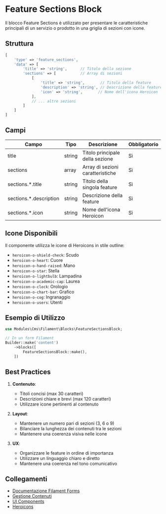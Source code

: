 # Feature Sections Block

Il blocco Feature Sections è utilizzato per presentare le caratteristiche principali di un servizio o prodotto in una griglia di sezioni con icone.

## Struttura

```php
[
    'type' => 'feature_sections',
    'data' => [
        'title' => 'string',      // Titolo della sezione
        'sections' => [           // Array di sezioni
            [
                'title' => 'string',       // Titolo della feature
                'description' => 'string', // Descrizione della feature
                'icon' => 'string',       // Nome dell'icona Heroicon
            ],
            // ... altre sezioni
        ]
    ]
]
```

## Campi

| Campo | Tipo | Descrizione | Obbligatorio |
|-------|------|-------------|--------------|
| title | string | Titolo principale della sezione | Sì |
| sections | array | Array di sezioni caratteristiche | Sì |
| sections.*.title | string | Titolo della singola feature | Sì |
| sections.*.description | string | Descrizione della feature | Sì |
| sections.*.icon | string | Nome dell'icona Heroicon | Sì |

## Icone Disponibili

Il componente utilizza le icone di Heroicons in stile outline:

- `heroicon-o-shield-check`: Scudo
- `heroicon-o-heart`: Cuore
- `heroicon-o-hand-raised`: Mano
- `heroicon-o-star`: Stella
- `heroicon-o-lightbulb`: Lampadina
- `heroicon-o-academic-cap`: Laurea
- `heroicon-o-clock`: Orologio
- `heroicon-o-chart-bar`: Grafico
- `heroicon-o-cog`: Ingranaggio
- `heroicon-o-users`: Utenti

## Esempio di Utilizzo

```php
use Modules\Cms\Filament\Blocks\FeatureSectionsBlock;

// In un form Filament
Builder::make('content')
    ->blocks([
        FeatureSectionsBlock::make(),
    ])
```

## Best Practices

1. **Contenuto**:
   - Titoli concisi (max 30 caratteri)
   - Descrizioni chiare e brevi (max 120 caratteri)
   - Utilizzare icone pertinenti al contenuto

2. **Layout**:
   - Mantenere un numero pari di sezioni (3, 6 o 9)
   - Bilanciare la lunghezza dei contenuti tra le sezioni
   - Mantenere una coerenza visiva nelle icone

3. **UX**:
   - Organizzare le feature in ordine di importanza
   - Utilizzare un linguaggio chiaro e diretto
   - Mantenere una coerenza nel tono comunicativo

## Collegamenti

- [Documentazione Filament Forms](../filament-forms.md)
- [Gestione Contenuti](../content.md)
- [UI Components](../ui/components.md)
- [Heroicons](https://heroicons.com/) 
